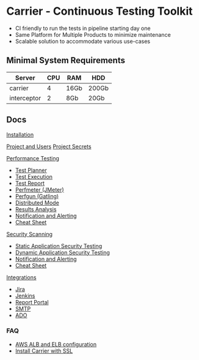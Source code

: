 # Carrier - Continuous Testing Toolkit 

* CI friendly to run the tests in pipeline starting day one
* Same Platform for Multiple Products to minimize maintenance
* Scalable solution to accommodate various use-cases

## Minimal System Requirements

Server | CPU | RAM | HDD
------- | ---- | ---- | ----
carrier | 4 | 16Gb | 200Gb
interceptor | 2 | 8Gb | 20Gb


## Docs

[Installation](https://github.com/carrier-io/carrier-io/wiki/Quick-Start)

[Project and Users](https://github.com/carrier-io/carrier-io/wiki/Project-And-Users)
[Project Secrets](https://github.com/carrier-io/carrier-io/wiki/Project-Secrets)


[Performance Testing](https://github.com/carrier-io/carrier-io/wiki/Performance-Testing.-General-Concepts)

* [Test Planner](https://github.com/carrier-io/carrier-io/wiki/Backend-Performance-Test-Planner)
* [Test Execution](https://github.com/carrier-io/carrier-io/wiki/Backend-Performance-Test-Execution)
* [Test Report](https://github.com/carrier-io/carrier-io/wiki/Backend-Performance-Test-Report)
* [Perfmeter (JMeter)](https://github.com/carrier-io/carrier-io/wiki/Performance-Testing.-PerfMeter-(jMeter) )
* [Perfgun (Gatling)](https://github.com/carrier-io/carrier-io/wiki/Performance-Testing.-PerfGun-(Gatling) )
* [Distributed Mode](https://github.com/carrier-io/carrier-io/wiki/Performance-Testing.-Distributed-Mode)
* [Results Analysis](https://github.com/carrier-io/carrier-io/wiki/Performance-Testing.-Results-Analysis)
* [Notification and Alerting](https://github.com/carrier-io/carrier-io/wiki/Performance-Testing.-Notification-and-Alerting)
* [Cheat Sheet](https://github.com/carrier-io/carrier-io/wiki/Performance-Testing.-Cheat-Sheet)

[Security Scanning](https://github.com/carrier-io/carrier-io/wiki/Security-Scanning.-General-Concepts)

* [Static Application Security Testing](https://github.com/carrier-io/carrier-io/wiki/Security-Scanning.-SAST)
* [Dynamic Application Security Testing](https://github.com/carrier-io/carrier-io/wiki/Security-Scanning.-DAST)
* [Notification and Alerting](https://github.com/carrier-io/carrier-io/wiki/Security-Scanning.-Notification-and-Alerting)
* [Cheat Sheet](https://github.com/carrier-io/carrier-io/wiki/Security-Scanning.-Cheat-Sheet)

[Integrations](https://github.com/carrier-io/carrier-io/wiki/Integrations)

* [Jira](https://github.com/carrier-io/carrier-io/wiki/Integrations.-Jira)
* [Jenkins](https://github.com/carrier-io/carrier-io/wiki/Integrations.-Jenkins)
* [Report Portal](https://github.com/carrier-io/carrier-io/wiki/Integrations.-Report-Portal)
* [SMTP](https://github.com/carrier-io/carrier-io/wiki/Integrations.-SMTP)
* [ADO](https://github.com/carrier-io/carrier-io/wiki/Integrations.-ADO)

### FAQ
* [AWS ALB and ELB configuration](https://github.com/carrier-io/carrier-io/wiki/Cloud.-AWS-ALB-and_ELB)
* [Install Carrier with SSL](https://github.com/carrier-io/carrier-io/blob/master/installation_scripts/ssl/InstallationWithSSL.md)

